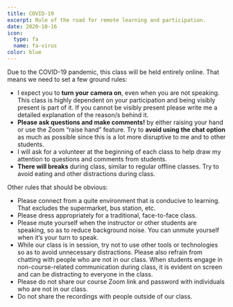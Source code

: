 ```yaml
---
title: COVID-19
excerpt: Rule of the road for remote learning and participation.
date: 2020-10-16
icon:
  type: fa
  name: fa-virus
color: blue
---
```


Due to the COVID-19 pandemic, this class will be held entirely online. That means we need to set a few ground rules:

- I expect you to **turn your camera on**, even when you are not speaking. This class is highly dependent on your participation and being visibly present is part of it. If you cannot be visibly present please write me a detailed explanation of the reason/s behind it.
- **Please ask questions and make comments!** by either raising your hand or use the Zoom “raise hand” feature. Try to **avoid using the chat option** as much as possible since this is a lot more disruptive to me and to other students. 
- I will ask for a volunteer at the beginning of each class to help draw my attention to questions and comments from students. 
- **There will breaks** during class, similar to regular offline classes. Try to avoid eating and other distractions during class. 

Other rules that should be obvious:
- Please connect from a quite environment that is conducive to learning. That excludes the supermarket, bus station, etc.
- Please dress appropriately for a traditional, face-to-face class.
- Please mute yourself when the instructor or other students are speaking, so as to reduce background noise. You can unmute yourself when it’s your turn to speak.
- While our class is in session, try not to use other tools or technologies so as to avoid unnecessary distractions. Please also refrain from chatting with people who are not in our class. When students engage in non-course-related communication during class, it is evident on screen and can be distracting to everyone in the class.
- Please do not share our course Zoom link and password with individuals who are not in our class.
- Do not share the recordings with people outside of our class.
